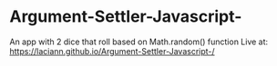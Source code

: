 # Argument-Settler-Javascript-
An app with 2 dice that roll based on Math.random() function 
Live at: https://laciann.github.io/Argument-Settler-Javascript-/
